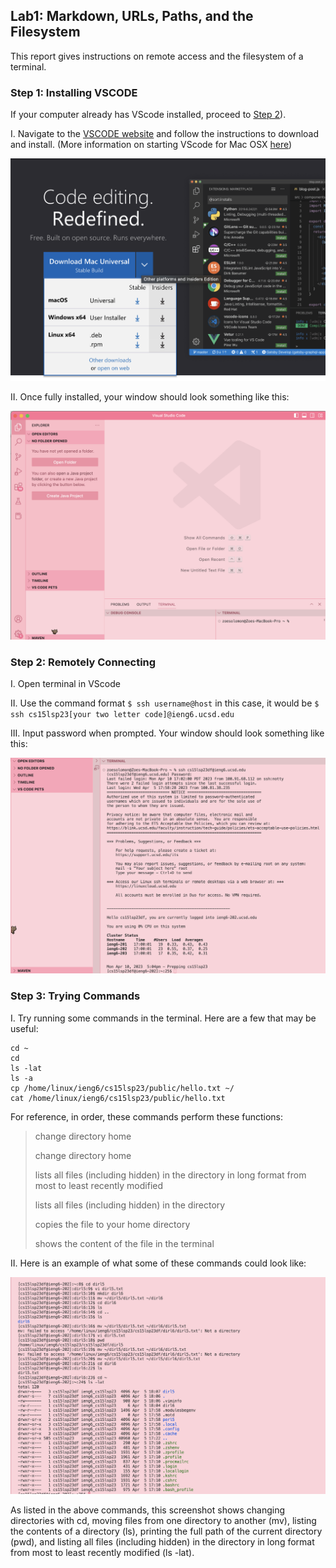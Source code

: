 ## Lab1: Markdown, URLs, Paths, and the Filesystem

This report gives instructions on remote access and the filesystem of a terminal.

### Step 1: Installing VSCODE

If your computer already has VScode installed, proceed to [Step 2](https://github.com/zoesolomon/cse15l-lab-reports/blob/main/lab1.md#step-2-remotely-connecting)).

I. Navigate to the [VSCODE website](https://code.visualstudio.com/) and follow the instructions to download and install. (More information on starting VScode for Mac OSX [here](https://code.visualstudio.com/docs/?dv=osx))

![Image](VSCODE_download.jpg)

II. Once fully installed, your window should look something like this:

![Image](VSCODE.jpg)

### Step 2: Remotely Connecting

I. Open terminal in VScode

II. Use the command format `$ ssh username@host` in this case, it would be `$ ssh cs15lsp23[your two letter code]@ieng6.ucsd.edu` 

III. Input password when prompted. Your window should look something like this:

![Image](ssh.jpg)

### Step 3: Trying Commands

I. Try running some commands in the terminal. Here are a few that may be useful:
```
cd ~
cd
ls -lat
ls -a
cp /home/linux/ieng6/cs15lsp23/public/hello.txt ~/
cat /home/linux/ieng6/cs15lsp23/public/hello.txt
```

For reference, in order, these commands perform these functions:

>change directory home
>
>change directory home
>
>lists all files (including hidden) in the directory in long format from most to least recently modified
>
>lists all files (including hidden) in the directory
>
>copies the file to your home directory
>
>shows the content of the file in the terminal

II. Here is an example of what some of these commands could look like:

![Image](commands.jpg)

As listed in the above commands, this screenshot shows changing directories with cd, moving files from one directory to another (mv), listing the contents of a directory (ls), printing the full path of the current directory (pwd), and listing all files (including hidden) in the directory in long format from most to least recently modified (ls -lat).

